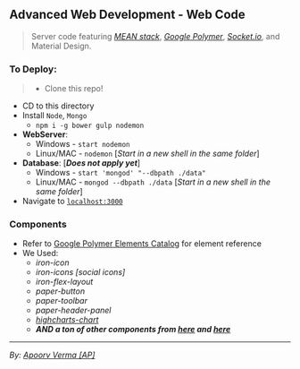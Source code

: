 ## Advanced Web Development - Web Code
> Server code featuring [_MEAN stack_](https://www.sitepoint.com/introduction-mean-stack/), [_Google Polymer_](https://www.polymer-project.org/1.0/), [_Socket.io_](http://socket.io/), and Material Design.

### To Deploy:
> - Clone this repo!
- CD to this directory
- Install `Node`, `Mongo`
  - `npm i -g bower gulp nodemon`
- **WebServer**:
    - Windows - `start nodemon`
    - Linux/MAC - `nodemon` [*Start in a new shell in the same folder*]
- **Database**: [_**Does not apply yet**_]
    - Windows - `start 'mongod' "--dbpath ./data"`
    - Linux/MAC - `mongod --dbpath ./data` [*Start in a new shell in the same folder*]
- Navigate to [`localhost:3000`](http://localhost:3000)

### Components
- Refer to [Google Polymer Elements Catalog](https://elements.polymer-project.org/) for element reference
- We Used:
    - _iron-icon_
    - _iron-icons [*social icons*]_
    - _iron-flex-layout_
    - _paper-button_
    - _paper-toolbar_
    - _paper-header-panel_
    - _[highcharts-chart](https://avdaredevil.github.io/highcharts-chart/)_
    - _**AND a ton of other components from [here](https://elements.polymer-project.org/browse) and [here](https://customelements.io)**_


---
_By: [Apoorv Verma [AP]](https://www.linkedin.com/in/apoorvverma)_
